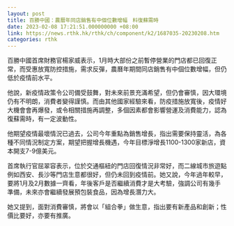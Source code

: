 ```yaml
---
layout: post
title: 百勝中國：農曆年同店銷售有中個位數增幅　料復蘇需時
date: 2023-02-08 17:21:51.000000000 +08:00
link: https://news.rthk.hk/rthk/ch/component/k2/1687035-20230208.htm
categories: rthk
---
```


百勝中國首席財務官楊家威表示，1月時大部份之前暫停營業的門店都已回復正常，而受惠放寬防控措施，需求反彈，農曆年期間同店銷售有中個位數增幅，但仍低於疫情前水平。

他說，新疫情政策令公司備受鼓舞，對未來前景充滿希望，但仍會審慎，因大環境仍有不明朗，消費者變得謹慎。而由其他國家經驗來看，防疫措施放寬後，疫情好大機會會再爆發，或令相關措施再調整，多個因素都會影響營運及消費能力，認為復蘇需時，有一定波動性。

他期望疫情最壞情況已過去，公司今年重點為銷售增長，指出需要保持靈活，為各種不同情況制定方案，期望把握增長機遇，今年目標淨增長1100-1300家新店，資本開支7-9億美元。

首席執行官屈翠容表示，位於交通樞紐的門店回復情況非常好，而二線城市旅遊點例如西安、長沙等門店生意都很好，但仍未回到疫情前。她又說，今年過年較早，要將1月及2月數據一齊看，年後客戶是否繼續消費才是大考驗，強調公司有幾手準備，未來亦會繼續發展預包裝食品，因為增長潛力大。

她又提到，面對消費審慎，將會以「組合拳」做生意，指出要有新產品和創新；性價比要好，亦要有推廣。
